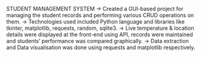 STUDENT MANAGEMENT SYSTEM 
-> Created a GUI-based project for managing the student records and performing various CRUD operations on them.
-> Technologies used included Python language and libraries like tkinter, matplotlib, requests, random, sqlite3.
-> Live temperature & location details were displayed at the front-end using API, records were maintained and 
students’ performance was compared graphically.
-> Data extraction and Data visualisation was done using requests and matplotlib respectively.
